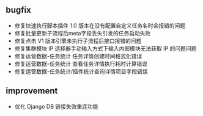 
## bugfix
  - 修复快速执行脚本插件 1.0 版本在没有配置自定义任务名时会报错的问题
  - 修复批量更新子流程后meta字段丢失引发的任务启动失败
  - 修复点击 V1 版本引擎未执行子流程后接口报错的问题
  - 修复集群模块 IP 选择器手动输入方式下输入内部模块无法获取 IP 的问题问题
  - 修复运营数据-任务统计 任务详情创建时间格式化错误
  - 修复运营数据-任务统计 查看任务详情执行耗时计算错误
  - 修复运营数据-任务统计/插件统计查询详情项目字段错误

## improvement
  - 优化 Django DB 链接失效重连功能
